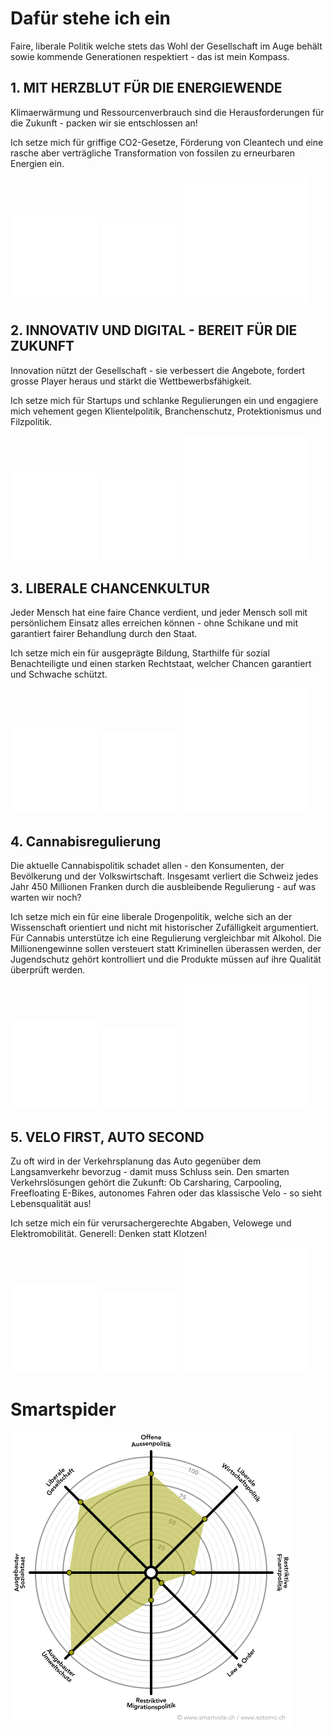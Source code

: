 # Dafür stehe ich ein
       
Faire, liberale Politik welche stets das Wohl der Gesellschaft im Auge behält sowie kommende Generationen
respektiert - das ist mein Kompass.
          
## 1. MIT HERZBLUT FÜR DIE ENERGIEWENDE

Klimaerwärmung und Ressourcenverbrauch sind die Herausforderungen für die Zukunft -
packen wir sie entschlossen an!

Ich setze mich für griffige CO2-Gesetze, Förderung von Cleantech und eine rasche aber verträgliche Transformation von fossilen zu
erneurbaren Energien ein.

<div class="cells icons">
  <img src="./../../assets/noun_cycle_1696644_ffffff.svg">
  <img src="./../../assets/noun_renewable_1962539_ffffff.svg">
  <img src="./../../assets/noun_Lesbian_1459102_ffffff.svg">
</div>
        
## 2. INNOVATIV UND DIGITAL - BEREIT FÜR DIE ZUKUNFT

Innovation nützt der Gesellschaft - sie verbessert die Angebote, fordert grosse Player heraus und stärkt die
Wettbewerbsfähigkeit.

Ich setze mich für Startups und schlanke Regulierungen ein und engagiere mich vehement gegen Klientelpolitik,
Branchenschutz, Protektionismus und Filzpolitik.

<div class="cells icons">
  <img src="./../../assets/noun_cycle_1696644_ffffff.svg">
  <img src="./../../assets/noun_renewable_1962539_ffffff.svg">
  <img src="./../../assets/noun_Lesbian_1459102_ffffff.svg">
</div>

## 3. LIBERALE CHANCENKULTUR

Jeder Mensch hat eine faire Chance verdient, und jeder Mensch soll mit persönlichem Einsatz alles
erreichen können - ohne Schikane und mit garantiert fairer Behandlung durch den Staat.

Ich setze mich ein für ausgeprägte Bildung, Starthilfe für sozial Benachteiligte und einen starken Rechtstaat, welcher 
Chancen garantiert und Schwache schützt.

<div class="cells icons">
<img src="./../../assets/noun_cycle_1696644_ffffff.svg">
<img src="./../../assets/noun_renewable_1962539_ffffff.svg">
<img src="./../../assets/noun_Lesbian_1459102_ffffff.svg">
</div>

## 4. Cannabisregulierung
Die aktuelle Cannabispolitik schadet allen - den Konsumenten, der Bevölkerung und der Volkswirtschaft. Insgesamt verliert
 die Schweiz jedes Jahr 450 Millionen Franken durch die ausbleibende Regulierung - auf was warten wir noch?

Ich setze mich ein für eine liberale Drogenpolitik, welche sich an der Wissenschaft orientiert und nicht 
mit historischer Zufälligkeit argumentiert. Für Cannabis unterstütze ich eine Regulierung vergleichbar mit Alkohol. Die 
Millionengewinne sollen versteuert statt Kriminellen überassen werden, der Jugendschutz gehört kontrolliert und
die Produkte müssen auf ihre Qualität überprüft werden.

<div class="cells icons">
<img src="./../../assets/noun_cycle_1696644_ffffff.svg">
<img src="./../../assets/noun_renewable_1962539_ffffff.svg">
<img src="./../../assets/noun_Lesbian_1459102_ffffff.svg">
</div>

## 5. VELO FIRST, AUTO SECOND</h2>

Zu oft wird in der Verkehrsplanung das Auto gegenüber dem Langsamverkehr bevorzug - damit muss Schluss sein.
Den smarten Verkehrslösungen gehört die Zukunft: Ob Carsharing, Carpooling, Freefloating
E-Bikes, autonomes Fahren oder das klassische Velo - so sieht Lebensqualität aus!

Ich setze mich ein für verursachergerechte Abgaben, Velowege und Elektromobilität. Generell: Denken statt Klotzen!

<div class="cells icons">
<img src="./../../assets/noun_cycle_1696644_ffffff.svg">
<img src="./../../assets/noun_renewable_1962539_ffffff.svg">
<img src="./../../assets/noun_Lesbian_1459102_ffffff.svg">
</div>
        
# Smartspider

<p class="center"><img src="../../content/manuel/spider.png"  class="smartspider"></p>
